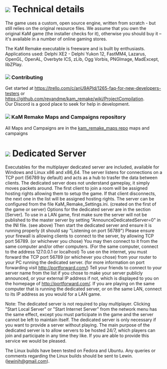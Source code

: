 # ![](Readme/GUI_0304.gif) Technical details

The game uses a custom, open source engine, written from scratch - but still relies on the original resource files. We assume that you own the original KaM game (the installer checks for it), otherwise you should buy it – it's available in a number of online gaming stores.

The KaM Remake executable is freeware and is built by enthusiasts. Applications used: Delphi XE2 - Delphi Yukon 12, FastMM4, Lazarus, OpenGL, OpenAL, Overbyte ICS, zLib, Ogg Vorbis, PNGImage, MadExcept, libZPlay.

### ![](Readme/GUI_0310.gif) Contributing

Get started at <https://trello.com/c/anU9APld/1265-faq-for-new-developers-testers> or <https://github.com/reyandme/kam_remake/wiki/ProjectCompilation>.  
Our Discord is a good place to seek for help in development.

### ![](Readme/GUI_0312.gif) KaM Remake Maps and Campaigns repository
All Maps and Campaigns are in the [kam_remake_maps repo](https://github.com/reyandme/kam_remake_maps "KaM Remake Maps and Campaigns repository") maps and campaigns

# ![](Readme/GUI_0324.gif) Dedicated Server

Executables for the multiplayer dedicated server are included, available for Windows and Linux x86 and x86_64. The server listens for connections on a TCP port (56789 by default) and acts as a hub to trasfer the data between clients. The dedicated server does not understand gameplay, it simply moves packets around. The first client to join a room will be assigned hosting rights allowing them to setup the game. If that client disconnects, the next one in the list will be assigned hosting rights.
The server can be configured from the file KaM_Remake_Settings.ini. (created on the first of the game or server) Options for the dedicated server are in the section [Server].
To use in a LAN game, first make sure the server will not be published to the master server by setting "AnnounceDedicatedServer=0" in the INI file. (see above) Then start the dedicated server and ensure it is running properly (it should say "Listening on port 56789") Please ensure your firewall is allowing clients to connect to the server, by allowing TCP port 56789. (or whichever you chose) You may then connect to it from the same computer and/or other computers. (For the same computer, connect to the address 127.0.0.1 or localhost)
To use on the internet, you must forward the TCP port 56789 (or whichever you chose) from your router to your PC running the dedicated server. (for more information on port forwarding visit http://portforward.com/) Tell your friends to connect to your server name from the list if you chose to make your server publicly announced, or your external IP address if not, which is displayed to you on the homepage of http://portforward.com/. If you are playing on the same computer that is running the dedicated server, or on the same LAN, connect to its IP address as you would for a LAN game.

Note: The dedicated server is not required to play multiplayer. Clicking "Start Local Server" or "Start Internet Server" from the network menu has the same effect, except you must participate in the game and the server cannot be left to maintain itself. The dedicated server is only necessary if you want to provide a server without playing. The main purpose of the dedicated server is to allow servers to be hosted 24/7, which players can join and participate in any time they like. If you are able to provide this service we would be pleased.

The Linux builds have been tested on Fedora and Ubuntu. Any queries or comments regarding the Linux builds should be sent to Lewin. (lewinjh@gmail.com). 